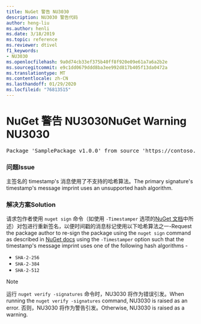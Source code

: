 ```yaml
---
title: NuGet 警告 NU3030
description: NU3030 警告代码
author: heng-liu
ms.author: henli
ms.date: 3/18/2019
ms.topic: reference
ms.reviewer: dtivel
f1_keywords:
- NU3030
ms.openlocfilehash: 9a0d74cb33ef375b40ff8f920e09e61a7a6a2b2e
ms.sourcegitcommit: e9c1dd0679ddd8ba3ee992d817b405f13da0472a
ms.translationtype: MT
ms.contentlocale: zh-CN
ms.lasthandoff: 01/29/2020
ms.locfileid: "76813515"
---
```

# <a name="nuget-warning-nu3030"></a><span data-ttu-id="36d87-103">NuGet 警告 NU3030</span><span class="sxs-lookup"><span data-stu-id="36d87-103">NuGet Warning NU3030</span></span>

<pre>Package 'SamplePackage v1.0.0' from source 'https://contoso.com/index.json': The primary signature's timestamp's message imprint uses an unsupported hash algorithm.</pre>

### <a name="issue"></a><span data-ttu-id="36d87-104">问题</span><span class="sxs-lookup"><span data-stu-id="36d87-104">Issue</span></span>

<span data-ttu-id="36d87-105">主签名的 timestamp's 消息使用了不支持的哈希算法。</span><span class="sxs-lookup"><span data-stu-id="36d87-105">The primary signature's timestamp's message imprint uses an unsupported hash algorithm.</span></span>  


### <a name="solution"></a><span data-ttu-id="36d87-106">解决方案</span><span class="sxs-lookup"><span data-stu-id="36d87-106">Solution</span></span>

<span data-ttu-id="36d87-107">请求包作者使用 `nuget sign` 命令（如使用 `-Timestamper` 选项的[NuGet 文档](../../create-packages/sign-a-package.md)中所述）对包进行重新签名，以便时间戳的消息标记使用以下哈希算法之一-</span><span class="sxs-lookup"><span data-stu-id="36d87-107">Request the package author to re-sign the package using the `nuget sign` command as described in [NuGet docs](../../create-packages/sign-a-package.md) using the `-Timestamper` option such that the timestamp's message imprint uses one of the following hash algorithms -</span></span>
* `SHA-2-256`
* `SHA-2-384`
* `SHA-2-512`


> [!Note]
> <span data-ttu-id="36d87-108">运行 `nuget verify -signatures` 命令时，NU3030 将作为错误引发。</span><span class="sxs-lookup"><span data-stu-id="36d87-108">When running the `nuget verify -signatures` command, NU3030 is raised as an error.</span></span> <span data-ttu-id="36d87-109">否则，NU3030 将作为警告引发。</span><span class="sxs-lookup"><span data-stu-id="36d87-109">Otherwise, NU3030 is raised as a warning.</span></span>
